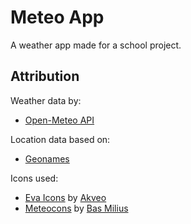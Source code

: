 # Meteo App

A weather app made for a school project.

## Attribution

Weather data by:
- [Open-Meteo API](https://open-meteo.com/)

Location data based on:
- [Geonames](https://www.geonames.org/)

Icons used:
- [Eva Icons](https://akveo.github.io/eva-icons) by [Akveo](https://github.com/akveo)
- [Meteocons](https://bas.dev/work/meteocons) by [Bas Milius](https://github.com/basmilius)
